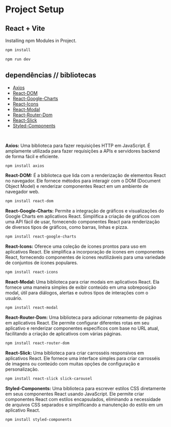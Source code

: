 # Project Setup

## React + Vite

Installing npm Modules in Project.
```bash
npm install
```

```bash
npm run dev
```

## dependências // bibliotecas

- [Axios](https://www.npmjs.com/package/axios)
- [React-DOM](https://www.npmjs.com/package/react-dom)
- [React-Google-Charts](https://www.npmjs.com/package/react-google-charts)
- [React-Icons](https://www.npmjs.com/package/react-icons)
- [React-Modal](https://www.npmjs.com/package/react-modal)
- [React-Router-Dom](https://www.npmjs.com/package/react-router-dom)
- [React-Slick](https://www.npmjs.com/package/react-slick)
- [Styled-Components](https://www.npmjs.com/package/styled-components)

<br />

**Axios:** Uma biblioteca para fazer requisições HTTP em JavaScript. É amplamente utilizada para fazer requisições a APIs e servidores backend de forma fácil e eficiente.
```bash
npm install axios
```

**React-DOM:** É a biblioteca que lida com a renderização de elementos React no navegador. Ele fornece métodos para interagir com o DOM (Document Object Model) e renderizar componentes React em um ambiente de navegador web.

```bash
npm install react-dom
```

**React-Google-Charts:** Permite a integração de gráficos e visualizações do Google Charts em aplicativos React. Simplifica a criação de gráficos com uma API fácil de usar, fornecendo componentes React para renderização de diversos tipos de gráficos, como barras, linhas e pizza.

```bash
npm install react-google-charts
```

**React-Icons:** Oferece uma coleção de ícones prontos para uso em aplicativos React. Ele simplifica a incorporação de ícones em componentes React, fornecendo componentes de ícones reutilizáveis para uma variedade de conjuntos de ícones populares.

```bash
npm install react-icons
```

**React-Modal:** Uma biblioteca para criar modais em aplicativos React. Ela fornece uma maneira simples de exibir conteúdo em uma sobreposição modal, útil para diálogos, alertas e outros tipos de interações com o usuário.

```bash
npm install react-modal
```

**React-Router-Dom:** Uma biblioteca para adicionar roteamento de páginas em aplicativos React. Ele permite configurar diferentes rotas em seu aplicativo e renderizar componentes específicos com base no URL atual, facilitando a criação de aplicativos com várias páginas.
```bash
npm install react-router-dom
```

**React-Slick:** Uma biblioteca para criar carrosséis responsivos em aplicativos React. Ele fornece uma interface simples para criar carrosséis de imagens ou conteúdo com muitas opções de configuração e personalização.
```bash
npm install react-slick slick-carousel
```

**Styled-Components:** Uma biblioteca para escrever estilos CSS diretamente em seus componentes React usando JavaScript. Ele permite criar componentes React com estilos encapsulados, eliminando a necessidade de arquivos CSS separados e simplificando a manutenção do estilo em um aplicativo React.
```bash
npm install styled-components
```



